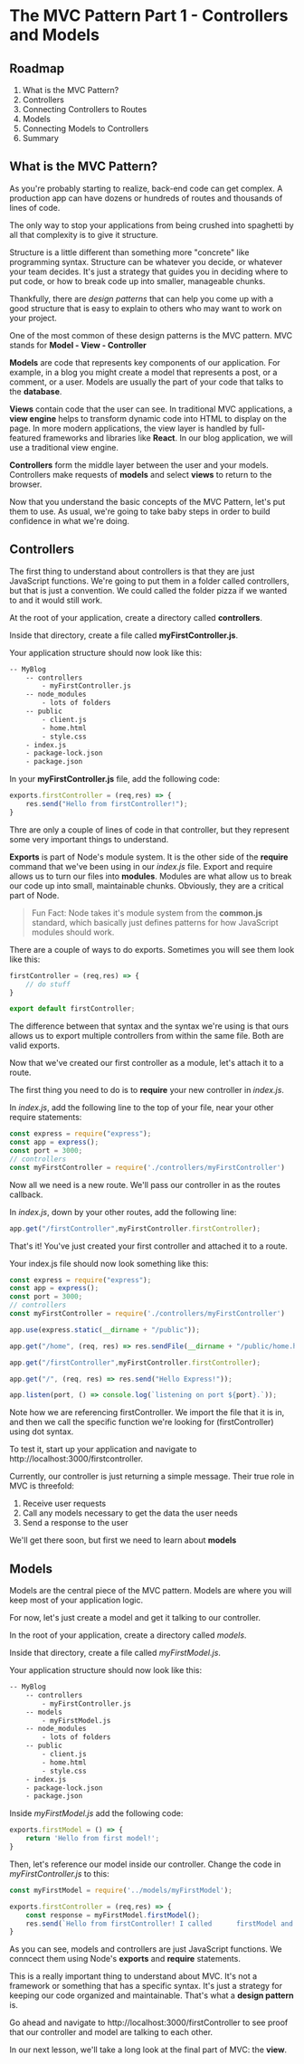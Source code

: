 # The MVC Pattern Part 1 - Controllers and Models

## Roadmap

1. What is the MVC Pattern?
2. Controllers
3. Connecting Controllers to Routes
4. Models
5. Connecting Models to Controllers
6. Summary

## What is the MVC Pattern?

As you're probably starting to realize, back-end code can get complex. A production app can have dozens or hundreds of routes and thousands of lines of code. 

The only way to stop your applications from being crushed into spaghetti by all that complexity is to give it structure.

Structure is a little different than something more "concrete" like programming syntax. Structure can be whatever you decide, or whatever your team decides. It's just a strategy that guides you in deciding where to put code, or how to break code up into smaller, manageable chunks. 

Thankfully, there are *design patterns* that can help you come up with a good structure that is easy to explain to others who may want to work on your project.

One of the most common of these design patterns is the MVC pattern. MVC stands for **Model - View - Controller**

**Models** are code that represents key components of our application. For example, in a blog you might create a model that represents a post, or a comment, or a user. Models are usually the part of your code that talks to the **database**.

**Views** contain code that the user can see. In traditional MVC applications, a **view engine** helps to transform dynamic code into HTML to display on the page. In more modern applications, the view layer is handled by full-featured frameworks and libraries like **React**. In our blog application, we will use a traditional view engine.

**Controllers** form the middle layer between the user and your models. Controllers make requests of **models** and select **views** to return to the browser.

Now that you understand the basic concepts of the MVC Pattern, let's put them to use. As usual, we're going to take baby steps in order to build confidence in what we're doing.

## Controllers

The first thing to understand about controllers is that they are just JavaScript functions. We're going to put them in a folder called controllers, but that is just a convention. We could called the folder pizza if we wanted to and it would still work.

At the root of your application, create a directory called **controllers**.

Inside that directory, create a file called **myFirstController.js**.
 
Your application structure should now look like this:

```bash
-- MyBlog
    -- controllers
        - myFirstController.js
    -- node_modules
        - lots of folders
    -- public
        - client.js
        - home.html
        - style.css
    - index.js
    - package-lock.json
    - package.json
```

In your **myFirstController.js** file, add the following code:

```js
exports.firstController = (req,res) => {
    res.send("Hello from firstController!");
}

```
Thre are only a couple of lines of code in that controller, but they represent some very important things to understand.

**Exports** is part of Node's module system. It is the other side of the **require** command that we've been using in our *index.js* file. Export and require allows us to turn our files into **modules**. Modules are what allow us to break our code up into small, maintainable chunks. Obviously, they are a critical part of Node. 

>Fun Fact: Node takes it's module system from the **common.js** standard, which basically just defines patterns for how JavaScript modules should work.

There are a couple of ways to do exports. Sometimes you will see them look like this:

```js
firstController = (req,res) => {
    // do stuff
}

export default firstController;
```

The difference between that syntax and the syntax we're using is that ours allows us to export multiple controllers from within the same file. Both are valid exports. 

Now that we've created our first controller as a module, let's attach it to a route.

The first thing you need to do is to **require** your new controller in *index.js*. 

In *index.js*, add the following line to the top of your file, near your other require statements:

```js
const express = require("express");
const app = express();
const port = 3000;
// controllers
const myFirstController = require('./controllers/myFirstController')
```

Now all we need is a new route. We'll pass our controller in as the routes callback.

In *index.js*, down by your other routes, add the following line:

```js
app.get("/firstController",myFirstController.firstController);
```
That's it! You've just created your first controller and attached it to a route. 

Your index.js file should now look something like this:

```js
const express = require("express");
const app = express();
const port = 3000;
// controllers
const myFirstController = require('./controllers/myFirstController')

app.use(express.static(__dirname + "/public"));

app.get("/home", (req, res) => res.sendFile(__dirname + "/public/home.html"));

app.get("/firstController",myFirstController.firstController);

app.get("/", (req, res) => res.send("Hello Express!"));

app.listen(port, () => console.log(`listening on port ${port}.`));
```

Note how we are referencing firstController. We import the file that it is in, and then we call the specific function we're looking for (firstController) using dot syntax. 

To test it, start up your application and navigate to http://localhost:3000/firstcontroller.

Currently, our controller is just returning a simple message. Their true role in MVC is threefold:

1. Receive user requests
2. Call any models necessary to get the data the user needs
3. Send a response to the user

We'll get there soon, but first we need to learn about **models**

## Models

Models are the central piece of the MVC pattern. Models are where you will keep most of your application logic.

For now, let's just create a model and get it talking to our controller.

In the root of your application, create a directory called *models*. 

Inside that directory, create a file called *myFirstModel.js*.

Your application structure should now look like this:

```bash
-- MyBlog
    -- controllers
        - myFirstController.js
    -- models
        - myFirstModel.js
    -- node_modules
        - lots of folders
    -- public
        - client.js
        - home.html
        - style.css
    - index.js
    - package-lock.json
    - package.json
```

Inside *myFirstModel.js* add the following code:

```js
exports.firstModel = () => {
    return 'Hello from first model!';
}
```

Then, let's reference our model inside our controller. Change the code in *myFirstController.js* to this:

```js
const myFirstModel = require('../models/myFirstModel');

exports.firstController = (req,res) => {
    const response = myFirstModel.firstModel();
    res.send(`Hello from firstController! I called      firstModel and it says: ${response}`);
}
```
As you can see, models and controllers are just JavaScript functions. We conncect them using Node's **exports** and **require** statements.

This is a really important thing to understand about MVC. It's not a framework or something that has a specific syntax. It's just a strategy for keeping our code organized and maintainable. That's what a **design pattern** is. 

Go ahead and navigate to http://localhost:3000/firstController to see proof that our controller and model are talking to each other. 

In our next lesson, we'll take a long look at the final part of MVC: the **view**.





